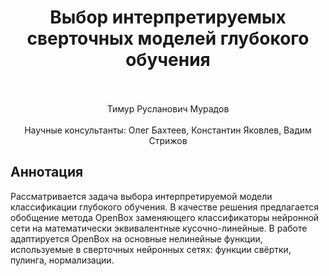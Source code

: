 <div align="center">
  <H1>
    Выбор интерпретируемых сверточных моделей глубокого обучения
  </H1>
  <br><br>
  Тимур Русланович Мурадов
</div><br>
<div align="center">
  Научные консультанты: Олег Бахтеев, Константин Яковлев, Вадим Стрижов
</div>

## Аннотация

Рассматривается задача выбора интерпретируемой модели классификации глубокого обучения. В качестве решения предлагается обобщение метода OpenBox заменяющего классификаторы нейронной сети на математически эквивалентные кусочно-линейные. В работе адаптируется OpenBox на основные нелинейные функции, используемые в сверточных нейронных сетях: функции свёртки, пулинга, нормализации.
